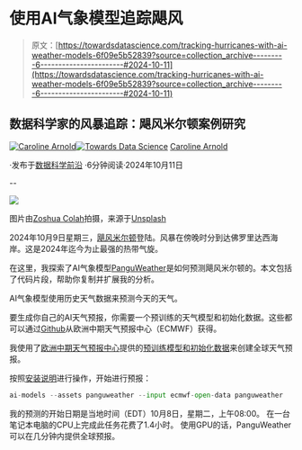 # 使用AI气象模型追踪飓风

> 原文：[https://towardsdatascience.com/tracking-hurricanes-with-ai-weather-models-6f09e5b52839?source=collection_archive---------6-----------------------#2024-10-11](https://towardsdatascience.com/tracking-hurricanes-with-ai-weather-models-6f09e5b52839?source=collection_archive---------6-----------------------#2024-10-11)

## 数据科学家的风暴追踪：飓风米尔顿案例研究

[](https://medium.com/@caroline.arnold_63207?source=post_page---byline--6f09e5b52839--------------------------------)[![Caroline Arnold](../Images/fb13ba36e302d8161b67c4888d0601e4.png)](https://medium.com/@caroline.arnold_63207?source=post_page---byline--6f09e5b52839--------------------------------)[](https://towardsdatascience.com/?source=post_page---byline--6f09e5b52839--------------------------------)[![Towards Data Science](../Images/a6ff2676ffcc0c7aad8aaf1d79379785.png)](https://towardsdatascience.com/?source=post_page---byline--6f09e5b52839--------------------------------) [Caroline Arnold](https://medium.com/@caroline.arnold_63207?source=post_page---byline--6f09e5b52839--------------------------------)

·发布于[数据科学前沿](https://towardsdatascience.com/?source=post_page---byline--6f09e5b52839--------------------------------) ·6分钟阅读·2024年10月11日

--

![](../Images/76d32d1c1abcab4eb6d44c2b930890a7.png)

图片由[Zoshua Colah](https://unsplash.com/@zoshuacolah?utm_source=medium&utm_medium=referral)拍摄，来源于[Unsplash](https://unsplash.com/?utm_source=medium&utm_medium=referral)

2024年10月9日星期三，[飓风米尔顿](https://en.wikipedia.org/wiki/Hurricane_Milton#Meteorological_history)登陆。风暴在傍晚时分到达佛罗里达西海岸。这是2024年迄今为止最强的热带气旋。

在这里，我探索了AI气象模型[PanguWeather](https://www.google.com/url?sa=t&rct=j&opi=89978449&url=https%3A%2F%2Fwww.nature.com%2Farticles%2Fs41586-023-06185-3&ved=2ahUKEwiNure1-4GJAxUGB9sEHZL3JOoQFnoECBQQAQ&usg=AOvVaw225Adu3_z60DZm6X0Wznaw)是如何预测飓风米尔顿的。本文包括了代码片段，帮助你复制并扩展我的分析。

AI气象模型使用历史天气数据来预测今天的天气。

要生成你自己的AI天气预报，你需要一个预训练的天气模型和初始化数据。这些都可以通过[Github](https://github.com/ecmwf-lab/ai-models)从欧洲中期天气预报中心（ECMWF）获得。

我使用了[欧洲中期天气预报中心](https://github.com/ecmwf-lab/ai-models)提供的[预训练模型和初始化数据](https://github.com/ecmwf-lab/ai-models)来创建全球天气预报。

按照[安装说明](https://github.com/ecmwf-lab/ai-models?tab=readme-ov-file#ai-models)进行操作，开始进行预报：

```py
ai-models --assets panguweather --input ecmwf-open-data panguweather
```

我的预测的开始日期是当地时间（EDT）10月8日，星期二，上午08:00。 在一台笔记本电脑的CPU上完成此任务花费了1.4小时。 使用GPU的话，PanguWeather可以在几分钟内提供全球预报。

